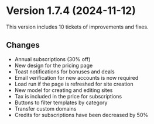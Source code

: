 # Version 1.7.4 (2024-11-12)

This version includes 10 tickets of improvements and fixes.

## Changes

- Annual subscriptions (30% off)
- New design for the pricing page
- Toast notifications for bonuses and deals
- Email verification for new accounts is now required
- Load run if the page is refreshed for site creation
- New model for creating and editing sites
- Tax is included in the price for subscriptions
- Buttons to filter templates by category
- Transfer custom domains
- Credits for subscriptions have been decreased by 50%
